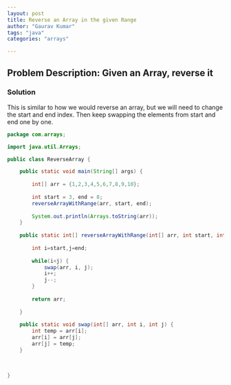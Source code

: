 ```yaml
---
layout: post
title: Reverse an Array in the given Range
author: "Gaurav Kumar"
tags: "java"
categories: "arrays"

---
```


## Problem Description:  Given an Array, reverse it

### Solution

This is similar to how we would reverse an array, but we will need to change the start and end index. Then keep swapping the elements from start and end one by one.

```java
package com.arrays;

import java.util.Arrays;

public class ReverseArray {

	public static void main(String[] args) {
	
		int[] arr = {1,2,3,4,5,6,7,8,9,10};
		
		int start = 3, end = 8;
		reverseArrayWithRange(arr, start, end);
		
		System.out.println(Arrays.toString(arr));
	}
	
	public static int[] reverseArrayWithRange(int[] arr, int start, int end) {
		
		int i=start,j=end;
		
		while(i<j) {
			swap(arr, i, j);
			i++;
			j--;
		}
		
		return arr;
		
	}
	
	public static void swap(int[] arr, int i, int j) {
		int temp = arr[i];
		arr[i] = arr[j];
		arr[j] = temp;
	}
	
	
	
}
```
